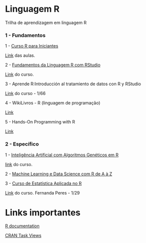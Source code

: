 # Linguagem R

Trilha de aprendizagem em linguagem R

### 1 - Fundamentos

1 - [Curso R para Iniciantes]()

[Link](https://www.youtube.com/playlist?list=PLyqOvdQmGdTQ5dE6hSD7ZGBu8bud70wYf) das aulas.

2 - [Fundamentos da Linguagem R com RStudio](https://github.com/renatogcruz/R/tree/main/Introducao_da_linguagem_R_com_RStudio)

[Link](https://www.udemy.com/course/fundamentos-da-linguagem-r-com-rstudio/) do curso.

3 - Aprende R:Introducción al tratamiento de datos con R y RStudio

[Link](https://www.youtube.com/playlist?list=PLnXFIHWLWQXFOIOdpAv2ioBHQuYgV7x2t) do curso - 1/66 

4 - WikiLivros - R (linguagem de programação)

[Link](https://pt.wikibooks.org/wiki/R_(linguagem_de_programa%C3%A7%C3%A3o))

5 - Hands-On Programming with R

[Link](https://rstudio-education.github.io/hopr/)

### 2 - Específico

1 - [Inteligência Artificial com Algoritmos Genéticos em R](https://github.com/renatogcruz/R/tree/main/Inteligenca_artificial_com_algoritmos_geneticos_em_R)

[link](https://www.udemy.com/course/inteligencia-artificial-com-algoritmos-geneticos/) do curso.

2 - [Machine Learning e Data Science com R de A à Z](https://www.udemy.com/course/machine-learning-e-data-science-com-r/)

3 - [Curso de Estatística Aplicada no R](https://github.com/renatogcruz/R/tree/main/Curso_estatistica_aplicada_no_R)

[Link](https://www.youtube.com/watch?v=WVogdSlk7gY&list=PLOw62cBQ5j9VE9X4cCCfFMjW_hhEAJUhU) do curso. Fernanda Peres - 1/29


# Links importantes

[R documentation](https://www.rdocumentation.org/)

[CRAN Task Views](https://cran.r-project.org/web/views/)
